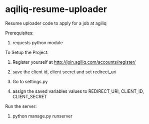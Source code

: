 aqiliq-resume-uploader
======================

Resume uploader code to apply for a job at agiliq

Prerequisites:

1) requests python module

To Setup the Project:

1) Register yourself at http://join.agiliq.com/accounts/register/ 

2) save the client id, client secret and set redirect_uri

3) Go to settings.py

4) assign the saved variables values to REDIRECT_URI, CLIENT_ID, CLIENT_SECRET 


Run the server:

1) python manage.py runserver
